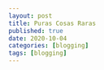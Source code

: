 ```yaml
---
layout: post
title: Puras Cosas Raras
published: true
date: 2020-10-04
categories: [blogging]
tags: [blogging]
---
```

